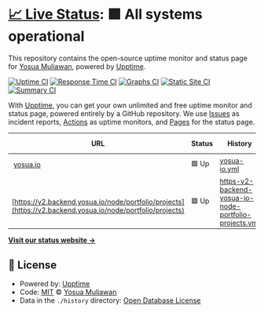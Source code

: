 # [📈 Live Status](https://Yosuamuliawan19.github.io/upptime): <!--live status--> **🟩 All systems operational**

This repository contains the open-source uptime monitor and status page for [Yosua Muliawan](https://yosua.io), powered by [Upptime](https://github.com/upptime/upptime).

[![Uptime CI](https://github.com/Yosuamuliawan19/upptime/workflows/Uptime%20CI/badge.svg)](https://github.com/Yosuamuliawan19/upptime/actions?query=workflow%3A%22Uptime+CI%22)
[![Response Time CI](https://github.com/Yosuamuliawan19/upptime/workflows/Response%20Time%20CI/badge.svg)](https://github.com/Yosuamuliawan19/upptime/actions?query=workflow%3A%22Response+Time+CI%22)
[![Graphs CI](https://github.com/Yosuamuliawan19/upptime/workflows/Graphs%20CI/badge.svg)](https://github.com/Yosuamuliawan19/upptime/actions?query=workflow%3A%22Graphs+CI%22)
[![Static Site CI](https://github.com/Yosuamuliawan19/upptime/workflows/Static%20Site%20CI/badge.svg)](https://github.com/Yosuamuliawan19/upptime/actions?query=workflow%3A%22Static+Site+CI%22)
[![Summary CI](https://github.com/Yosuamuliawan19/upptime/workflows/Summary%20CI/badge.svg)](https://github.com/Yosuamuliawan19/upptime/actions?query=workflow%3A%22Summary+CI%22)

With [Upptime](https://upptime.js.org), you can get your own unlimited and free uptime monitor and status page, powered entirely by a GitHub repository. We use [Issues](https://github.com/Yosuamuliawan19/upptime/issues) as incident reports, [Actions](https://github.com/Yosuamuliawan19/upptime/actions) as uptime monitors, and [Pages](https://Yosuamuliawan19.github.io/upptime) for the status page.

<!--start: status pages-->
<!-- This summary is generated by Upptime (https://github.com/upptime/upptime) -->
<!-- Do not edit this manually, your changes will be overwritten -->
<!-- prettier-ignore -->
| URL | Status | History | Response Time | Uptime |
| --- | ------ | ------- | ------------- | ------ |
| <img alt="" src="https://icons.duckduckgo.com/ip3/yosua.io.ico" height="13"> [yosua.io](https://yosua.io) | 🟩 Up | [yosua-io.yml](https://github.com/Yosuamuliawan19/upptime/commits/HEAD/history/yosua-io.yml) | <details><summary><img alt="Response time graph" src="./graphs/yosua-io/response-time-week.png" height="20"> 504ms</summary><br><a href="https://status.yosua.io/history/yosua-io"><img alt="Response time 504" src="https://img.shields.io/endpoint?url=https%3A%2F%2Fraw.githubusercontent.com%2FYosuamuliawan19%2Fupptime%2FHEAD%2Fapi%2Fyosua-io%2Fresponse-time.json"></a><br><a href="https://status.yosua.io/history/yosua-io"><img alt="24-hour response time 501" src="https://img.shields.io/endpoint?url=https%3A%2F%2Fraw.githubusercontent.com%2FYosuamuliawan19%2Fupptime%2FHEAD%2Fapi%2Fyosua-io%2Fresponse-time-day.json"></a><br><a href="https://status.yosua.io/history/yosua-io"><img alt="7-day response time 504" src="https://img.shields.io/endpoint?url=https%3A%2F%2Fraw.githubusercontent.com%2FYosuamuliawan19%2Fupptime%2FHEAD%2Fapi%2Fyosua-io%2Fresponse-time-week.json"></a><br><a href="https://status.yosua.io/history/yosua-io"><img alt="30-day response time 504" src="https://img.shields.io/endpoint?url=https%3A%2F%2Fraw.githubusercontent.com%2FYosuamuliawan19%2Fupptime%2FHEAD%2Fapi%2Fyosua-io%2Fresponse-time-month.json"></a><br><a href="https://status.yosua.io/history/yosua-io"><img alt="1-year response time 504" src="https://img.shields.io/endpoint?url=https%3A%2F%2Fraw.githubusercontent.com%2FYosuamuliawan19%2Fupptime%2FHEAD%2Fapi%2Fyosua-io%2Fresponse-time-year.json"></a></details> | <details><summary><a href="https://status.yosua.io/history/yosua-io">100.00%</a></summary><a href="https://status.yosua.io/history/yosua-io"><img alt="All-time uptime 100.00%" src="https://img.shields.io/endpoint?url=https%3A%2F%2Fraw.githubusercontent.com%2FYosuamuliawan19%2Fupptime%2FHEAD%2Fapi%2Fyosua-io%2Fuptime.json"></a><br><a href="https://status.yosua.io/history/yosua-io"><img alt="24-hour uptime 100.00%" src="https://img.shields.io/endpoint?url=https%3A%2F%2Fraw.githubusercontent.com%2FYosuamuliawan19%2Fupptime%2FHEAD%2Fapi%2Fyosua-io%2Fuptime-day.json"></a><br><a href="https://status.yosua.io/history/yosua-io"><img alt="7-day uptime 100.00%" src="https://img.shields.io/endpoint?url=https%3A%2F%2Fraw.githubusercontent.com%2FYosuamuliawan19%2Fupptime%2FHEAD%2Fapi%2Fyosua-io%2Fuptime-week.json"></a><br><a href="https://status.yosua.io/history/yosua-io"><img alt="30-day uptime 100.00%" src="https://img.shields.io/endpoint?url=https%3A%2F%2Fraw.githubusercontent.com%2FYosuamuliawan19%2Fupptime%2FHEAD%2Fapi%2Fyosua-io%2Fuptime-month.json"></a><br><a href="https://status.yosua.io/history/yosua-io"><img alt="1-year uptime 100.00%" src="https://img.shields.io/endpoint?url=https%3A%2F%2Fraw.githubusercontent.com%2FYosuamuliawan19%2Fupptime%2FHEAD%2Fapi%2Fyosua-io%2Fuptime-year.json"></a></details>
| <img alt="" src="https://icons.duckduckgo.com/ip3/v2.backend.yosua.io.ico" height="13"> [https://v2.backend.yosua.io/node/portfolio/projects](https://v2.backend.yosua.io/node/portfolio/projects) | 🟩 Up | [https-v2-backend-yosua-io-node-portfolio-projects.yml](https://github.com/Yosuamuliawan19/upptime/commits/HEAD/history/https-v2-backend-yosua-io-node-portfolio-projects.yml) | <details><summary><img alt="Response time graph" src="./graphs/https-v2-backend-yosua-io-node-portfolio-projects/response-time-week.png" height="20"> 310ms</summary><br><a href="https://status.yosua.io/history/https-v2-backend-yosua-io-node-portfolio-projects"><img alt="Response time 310" src="https://img.shields.io/endpoint?url=https%3A%2F%2Fraw.githubusercontent.com%2FYosuamuliawan19%2Fupptime%2FHEAD%2Fapi%2Fhttps-v2-backend-yosua-io-node-portfolio-projects%2Fresponse-time.json"></a><br><a href="https://status.yosua.io/history/https-v2-backend-yosua-io-node-portfolio-projects"><img alt="24-hour response time 220" src="https://img.shields.io/endpoint?url=https%3A%2F%2Fraw.githubusercontent.com%2FYosuamuliawan19%2Fupptime%2FHEAD%2Fapi%2Fhttps-v2-backend-yosua-io-node-portfolio-projects%2Fresponse-time-day.json"></a><br><a href="https://status.yosua.io/history/https-v2-backend-yosua-io-node-portfolio-projects"><img alt="7-day response time 310" src="https://img.shields.io/endpoint?url=https%3A%2F%2Fraw.githubusercontent.com%2FYosuamuliawan19%2Fupptime%2FHEAD%2Fapi%2Fhttps-v2-backend-yosua-io-node-portfolio-projects%2Fresponse-time-week.json"></a><br><a href="https://status.yosua.io/history/https-v2-backend-yosua-io-node-portfolio-projects"><img alt="30-day response time 310" src="https://img.shields.io/endpoint?url=https%3A%2F%2Fraw.githubusercontent.com%2FYosuamuliawan19%2Fupptime%2FHEAD%2Fapi%2Fhttps-v2-backend-yosua-io-node-portfolio-projects%2Fresponse-time-month.json"></a><br><a href="https://status.yosua.io/history/https-v2-backend-yosua-io-node-portfolio-projects"><img alt="1-year response time 310" src="https://img.shields.io/endpoint?url=https%3A%2F%2Fraw.githubusercontent.com%2FYosuamuliawan19%2Fupptime%2FHEAD%2Fapi%2Fhttps-v2-backend-yosua-io-node-portfolio-projects%2Fresponse-time-year.json"></a></details> | <details><summary><a href="https://status.yosua.io/history/https-v2-backend-yosua-io-node-portfolio-projects">100.00%</a></summary><a href="https://status.yosua.io/history/https-v2-backend-yosua-io-node-portfolio-projects"><img alt="All-time uptime 100.00%" src="https://img.shields.io/endpoint?url=https%3A%2F%2Fraw.githubusercontent.com%2FYosuamuliawan19%2Fupptime%2FHEAD%2Fapi%2Fhttps-v2-backend-yosua-io-node-portfolio-projects%2Fuptime.json"></a><br><a href="https://status.yosua.io/history/https-v2-backend-yosua-io-node-portfolio-projects"><img alt="24-hour uptime 100.00%" src="https://img.shields.io/endpoint?url=https%3A%2F%2Fraw.githubusercontent.com%2FYosuamuliawan19%2Fupptime%2FHEAD%2Fapi%2Fhttps-v2-backend-yosua-io-node-portfolio-projects%2Fuptime-day.json"></a><br><a href="https://status.yosua.io/history/https-v2-backend-yosua-io-node-portfolio-projects"><img alt="7-day uptime 100.00%" src="https://img.shields.io/endpoint?url=https%3A%2F%2Fraw.githubusercontent.com%2FYosuamuliawan19%2Fupptime%2FHEAD%2Fapi%2Fhttps-v2-backend-yosua-io-node-portfolio-projects%2Fuptime-week.json"></a><br><a href="https://status.yosua.io/history/https-v2-backend-yosua-io-node-portfolio-projects"><img alt="30-day uptime 100.00%" src="https://img.shields.io/endpoint?url=https%3A%2F%2Fraw.githubusercontent.com%2FYosuamuliawan19%2Fupptime%2FHEAD%2Fapi%2Fhttps-v2-backend-yosua-io-node-portfolio-projects%2Fuptime-month.json"></a><br><a href="https://status.yosua.io/history/https-v2-backend-yosua-io-node-portfolio-projects"><img alt="1-year uptime 100.00%" src="https://img.shields.io/endpoint?url=https%3A%2F%2Fraw.githubusercontent.com%2FYosuamuliawan19%2Fupptime%2FHEAD%2Fapi%2Fhttps-v2-backend-yosua-io-node-portfolio-projects%2Fuptime-year.json"></a></details>

<!--end: status pages-->

[**Visit our status website →**](https://Yosuamuliawan19.github.io/upptime)

## 📄 License

- Powered by: [Upptime](https://github.com/upptime/upptime)
- Code: [MIT](./LICENSE) © [Yosua Muliawan](https://yosua.io)
- Data in the `./history` directory: [Open Database License](https://opendatacommons.org/licenses/odbl/1-0/)

